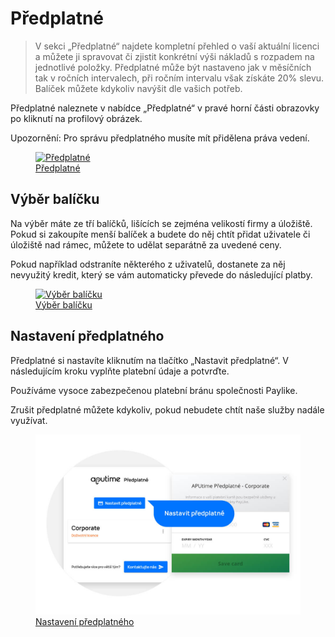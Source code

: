 # Předplatné

> V sekci „Předplatné“ najdete kompletní přehled o vaší aktuální licenci a můžete ji spravovat či zjistit konkrétní výši nákladů s rozpadem na jednotlivé položky. Předplatné může být nastaveno jak v měsíčních tak v ročních intervalech, při ročním intervalu však získáte 20% slevu. Balíček můžete kdykoliv navýšit dle vašich potřeb.


Předplatné naleznete v nabídce „Předplatné“ v pravé horní části obrazovky po kliknutí na profilový obrázek.

Upozornění: Pro správu předplatného musíte mít přidělena práva vedení.

<figure>
	<a href="../../assets/images/preplatne.jpg" title="Předplatné" class="glightbox">
		<img loading="lazy" src="../../assets/images/preplatne.jpg" alt="Předplatné" />
		<figcaption>Předplatné</figcaption>
	</a>
</figure>

## Výběr balíčku

Na výběr máte ze tří balíčků, lišících se zejména velikostí firmy a úložiště. Pokud si zakoupíte menší balíček a budete do něj chtít přidat uživatele či úložiště nad rámec, můžete to udělat separátně za uvedené ceny.

Pokud například odstraníte některého z uživatelů, dostanete za něj nevyužitý kredit, který se vám automaticky převede do následující platby.

<figure>
	<a href="../../assets/images/vyber-balicku.jpg" title="Výběr balíčku" class="glightbox">
		<img loading="lazy" src="../../assets/images/vyber-balicku.jpg" alt="Výběr balíčku" />
		<figcaption>Výběr balíčku</figcaption>
	</a>
</figure>

## Nastavení předplatného

Předplatné si nastavíte kliknutím na tlačítko „Nastavit předplatné“. V následujícím kroku vyplňte platební údaje a potvrďte.

Používáme vysoce zabezpečenou platební bránu společnosti Paylike.

Zrušit předplatné můžete kdykoliv, pokud nebudete chtít naše služby nadále využívat.

<figure>
	<a href="../../assets/images/nastaveni-predplatneho.jpg" title="Nastavení předplatného" class="glightbox">
		<img loading="lazy" src="../../assets/images/nastaveni-predplatneho.jpg" alt="Nastavení předplatného" />
		<figcaption>Nastavení předplatného</figcaption>
	</a>
</figure>
